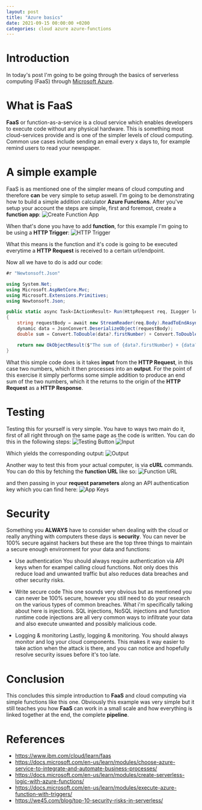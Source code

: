 ```yaml
---
layout: post
title: "Azure basics"
date: 2021-09-15 00:00:00 +0200
categories: cloud azure azure-functions
---
```


# Introduction

In today's post I'm going to be going through the basics of serverless computing (FaaS) through [Microsoft Azure](https://portal.azure.com/).

# What is FaaS

**FaaS** or function-as-a-service is a cloud service which enables developers to execute code without any physical hardware. This is something most cloud-services provide and is one of the simpler levels of cloud computing. Common use cases include sending an email every x days to, for example remind users to read your newspaper.

# A simple example

FaaS is as mentioned one of the simpler means of cloud computing and therefore **can** be very simple to setup aswell. I'm going to be demonstrating how to build a simple addition calculator **Azure Functions**.
After you've setup your account the steps are simple, first and foremost, create a **function app**:
![Create Function App](https://i.ibb.co/L9VJxdX/lapekg7.png)

When that's done you have to add **function**, for this example I'm going to be using a **HTTP Trigger**:
![HTTP Trigger](https://i.ibb.co/MV5skPs/reRsaSR.png)

What this means is the function and it's code is going to be executed everytime a **HTTP Request** is received to a certain url/endpoint.

Now all we have to do is add our code:

```csharp
#r "Newtonsoft.Json"

using System.Net;
using Microsoft.AspNetCore.Mvc;
using Microsoft.Extensions.Primitives;
using Newtonsoft.Json;

public static async Task<IActionResult> Run(HttpRequest req, ILogger log)
{
    string requestBody = await new StreamReader(req.Body).ReadToEndAsync();
    dynamic data = JsonConvert.DeserializeObject(requestBody);
    double sum = Convert.ToDouble(data?.firstNumber) + Convert.ToDouble(data?.secondNumber);

    return new OkObjectResult($"The sum of {data?.firstNumber} + {data?.secondNumber} is: {sum}");
}
```

What this simple code does is it takes **input** from the **HTTP Request**, in this case two numbers, which it then processes into an **output**. For the point of this exercise it simply performs some simple addition to produce an end sum of the two numbers, which it the returns to the origin of the **HTTP Request** as a **HTTP Response**.

# Testing

Testing this for yourself is very simple. You have to ways two main do it, first of all right through on the same page as the code is written. You can do this in the following steps:
![Testing Button](https://i.ibb.co/fM3BjnY/Pkl7Ksh.png")
![Input](https://i.ibb.co/qM0dh2G/UnY1DZe.png)

Which yields the corresponding output:
![Output](https://i.ibb.co/Xk9ZKh4/79NYhuk.png)

Another way to test this from your actual computer, is via **cURL** commands.
You can do this by fetching the **function URL** like so:
![Function URL](https://i.ibb.co/Fm9z6SF/8W5rE4o.png)

and then passing in your **request parameters** along an API authentication key which you can find here:
![App Keys](https://i.ibb.co/vPbWntw/L4z8uL5.png)

# Security

Something you **ALWAYS** have to consider when dealing with the cloud or really anything with computers these days is **security**. You can never be 100% secure against hackers but these are the top three things to maintain a secure enough environment for your data and functions:

- Use authentication
  You should always require authentication via API keys when for exampel calling cloud functions. Not only does this reduce load and unwanted traffic but also reduces data breaches and other security risks.

- Write secure code
  This one sounds very obvious but as mentioned you can never be 100% secure, however you still need to do your research on the various types of common breaches. What i'm specifically talking about here is injections. SQL injections, NoSQL injections and function runtime code injections are all very common ways to infiltrate your data and also execute unwanted and possibly malicious code.

- Logging & monitoring
  Lastly, logging & monitoring. You should always monitor and log your cloud components. This makes it way easier to take action when the attack is there, and you can notice and hopefully resolve security issues before it's too late.

# Conclusion

This concludes this simple introduction to **FaaS** and cloud computing via simple functions like this one. Obviously this example was very simple but it still teaches you how **FaaS** can work in a small scale and how everything is linked together at the end, the complete **pipeline**.

# References

- <https://www.ibm.com/cloud/learn/faas>
- <https://docs.microsoft.com/en-us/learn/modules/choose-azure-service-to-integrate-and-automate-business-processes/>
- <https://docs.microsoft.com/en-us/learn/modules/create-serverless-logic-with-azure-functions/>
- <https://docs.microsoft.com/en-us/learn/modules/execute-azure-function-with-triggers/>
- <https://we45.com/blog/top-10-security-risks-in-serverless/>
